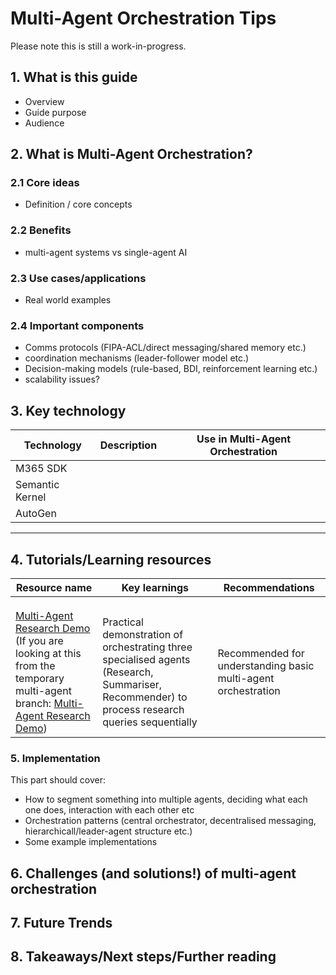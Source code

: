 # Multi-Agent Orchestration Tips

Please note this is still a work-in-progress.

## 1. What is this guide 
- Overview
- Guide purpose
- Audience

## 2. What is Multi-Agent Orchestration?

### 2.1 Core ideas

- Definition / core concepts

### 2.2 Benefits

- multi-agent systems vs single-agent AI

### 2.3 Use cases/applications
- Real world examples

### 2.4 Important components
- Comms protocols (FIPA-ACL/direct messaging/shared memory etc.)
- coordination mechanisms (leader-follower model etc.)
- Decision-making models (rule-based, BDI, reinforcement learning etc.)
- scalability issues? 

## 3. Key technology

| **Technology** | **Description** | **Use in Multi-Agent Orchestration** |
|---------------|--------------------------------------------|---------------------------|
| M365 SDK |   |   |
| Semantic Kernel |   |  |
| AutoGen |   |   |

---

## 4. Tutorials/Learning resources

| **Resource name** | **Key learnings** | **Recommendations** |
|---------------|--------------------------------------------|---------------------------|
|   |   |   |
|  |   |  |
|  |   |   |
| [Multi-Agent Research Demo](https://github.com/groveale/agent-tips/tree/main/demos/multi-agent-research) (If you are looking at this from the temporary multi-agent branch: [Multi-Agent Research Demo](https://github.com/groveale/agent-tips/tree/multi-agent/demos/multi-agent-research)) | Practical demonstration of orchestrating three specialised agents (Research, Summariser, Recommender) to process research queries sequentially | Recommended for understanding basic multi-agent orchestration |

### 5. Implementation

This part should cover:

- How to segment something into multiple agents, deciding what each one does, interaction with each other etc
- Orchestration patterns (central orchestrator, decentralised messaging, hierarchicall/leader-agent structure etc.)
- Some example implementations

## 6. Challenges (and solutions!) of multi-agent orchestration

## 7. Future Trends

## 8. Takeaways/Next steps/Further reading